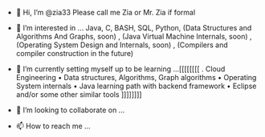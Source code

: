 - 👋 Hi, I’m @zia33  Please call me Zia or Mr. Zia if formal
- 👀 I’m interested in ... Java, C, BASH, SQL, Python, (Data Structures and Algorithms And Graphs, soon) ,   (Java Virtual Machine Internals, soon) , (Operating System Design and Internals, soon)  ,   (Compilers and compiler construction in the future)

- 🌱 I’m currently setting myself up to be learning ...[[[[[[[[
. Cloud Engineering
• Data structures, Algorithms, Graph algorithms
• Operating System internals
• Java learning path with backend framework
• Eclipse and/or some other similar tools
]]]]]]]]


- 💞️ I’m looking to collaborate on ...
- 📫 How to reach me ...

<!---
zia33/zia33 is a ✨ special ✨ repository because its `README.md` (this file) appears on your GitHub profile.
You can click the Preview link to take a look at your changes.
--->
